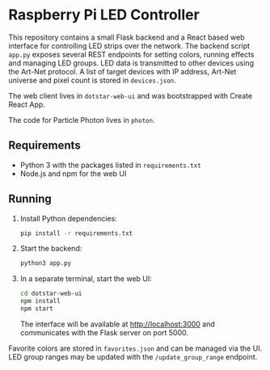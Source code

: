 # Raspberry Pi LED Controller

This repository contains a small Flask backend and a React based web interface
for controlling LED strips over the network. The backend script `app.py`
exposes several REST endpoints for setting colors, running effects and managing
LED groups. LED data is transmitted to other devices using the Art-Net
protocol. A list of target devices with IP address, Art-Net universe and pixel
count is stored in `devices.json`.

The web client lives in `dotstar-web-ui` and was bootstrapped with
Create React App.

The code for Particle Photon lives in `photon`.

## Requirements

- Python 3 with the packages listed in `requirements.txt`
- Node.js and npm for the web UI

## Running

1. Install Python dependencies:
   ```bash
   pip install -r requirements.txt
   ```
2. Start the backend:
   ```bash
   python3 app.py
   ```
3. In a separate terminal, start the web UI:
   ```bash
   cd dotstar-web-ui
   npm install
   npm start
   ```
   The interface will be available at <http://localhost:3000> and communicates
   with the Flask server on port 5000.

Favorite colors are stored in `favorites.json` and can be managed via the UI.
LED group ranges may be updated with the `/update_group_range` endpoint.

